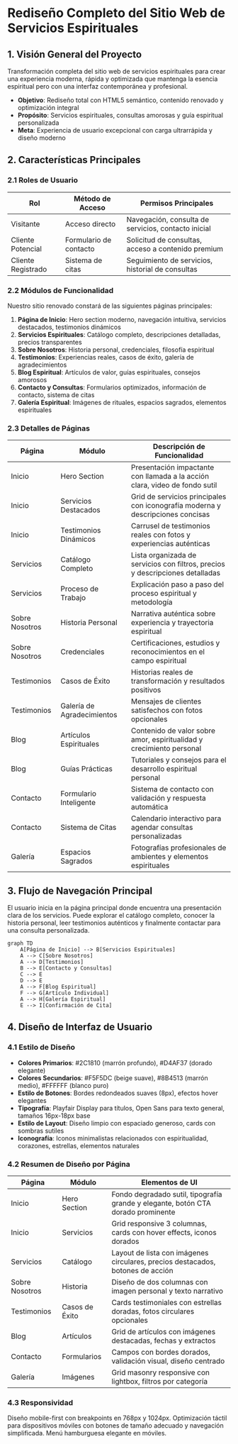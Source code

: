 # Rediseño Completo del Sitio Web de Servicios Espirituales

## 1. Visión General del Proyecto

Transformación completa del sitio web de servicios espirituales para crear una experiencia moderna, rápida y optimizada que mantenga la esencia espiritual pero con una interfaz contemporánea y profesional.

- **Objetivo**: Rediseño total con HTML5 semántico, contenido renovado y optimización integral
- **Propósito**: Servicios espirituales, consultas amorosas y guía espiritual personalizada
- **Meta**: Experiencia de usuario excepcional con carga ultrarrápida y diseño moderno

## 2. Características Principales

### 2.1 Roles de Usuario
| Rol | Método de Acceso | Permisos Principales |
|-----|------------------|----------------------|
| Visitante | Acceso directo | Navegación, consulta de servicios, contacto inicial |
| Cliente Potencial | Formulario de contacto | Solicitud de consultas, acceso a contenido premium |
| Cliente Registrado | Sistema de citas | Seguimiento de servicios, historial de consultas |

### 2.2 Módulos de Funcionalidad

Nuestro sitio renovado constará de las siguientes páginas principales:

1. **Página de Inicio**: Hero section moderno, navegación intuitiva, servicios destacados, testimonios dinámicos
2. **Servicios Espirituales**: Catálogo completo, descripciones detalladas, precios transparentes
3. **Sobre Nosotros**: Historia personal, credenciales, filosofía espiritual
4. **Testimonios**: Experiencias reales, casos de éxito, galería de agradecimientos
5. **Blog Espiritual**: Artículos de valor, guías espirituales, consejos amorosos
6. **Contacto y Consultas**: Formularios optimizados, información de contacto, sistema de citas
7. **Galería Espiritual**: Imágenes de rituales, espacios sagrados, elementos espirituales

### 2.3 Detalles de Páginas

| Página | Módulo | Descripción de Funcionalidad |
|--------|--------|------------------------------|
| Inicio | Hero Section | Presentación impactante con llamada a la acción clara, video de fondo sutil |
| Inicio | Servicios Destacados | Grid de servicios principales con iconografía moderna y descripciones concisas |
| Inicio | Testimonios Dinámicos | Carrusel de testimonios reales con fotos y experiencias auténticas |
| Servicios | Catálogo Completo | Lista organizada de servicios con filtros, precios y descripciones detalladas |
| Servicios | Proceso de Trabajo | Explicación paso a paso del proceso espiritual y metodología |
| Sobre Nosotros | Historia Personal | Narrativa auténtica sobre experiencia y trayectoria espiritual |
| Sobre Nosotros | Credenciales | Certificaciones, estudios y reconocimientos en el campo espiritual |
| Testimonios | Casos de Éxito | Historias reales de transformación y resultados positivos |
| Testimonios | Galería de Agradecimientos | Mensajes de clientes satisfechos con fotos opcionales |
| Blog | Artículos Espirituales | Contenido de valor sobre amor, espiritualidad y crecimiento personal |
| Blog | Guías Prácticas | Tutoriales y consejos para el desarrollo espiritual personal |
| Contacto | Formulario Inteligente | Sistema de contacto con validación y respuesta automática |
| Contacto | Sistema de Citas | Calendario interactivo para agendar consultas personalizadas |
| Galería | Espacios Sagrados | Fotografías profesionales de ambientes y elementos espirituales |

## 3. Flujo de Navegación Principal

El usuario inicia en la página principal donde encuentra una presentación clara de los servicios. Puede explorar el catálogo completo, conocer la historia personal, leer testimonios auténticos y finalmente contactar para una consulta personalizada.

```mermaid
graph TD
    A[Página de Inicio] --> B[Servicios Espirituales]
    A --> C[Sobre Nosotros]
    A --> D[Testimonios]
    B --> E[Contacto y Consultas]
    C --> E
    D --> E
    A --> F[Blog Espiritual]
    F --> G[Artículo Individual]
    A --> H[Galería Espiritual]
    E --> I[Confirmación de Cita]
```

## 4. Diseño de Interfaz de Usuario

### 4.1 Estilo de Diseño

- **Colores Primarios**: #2C1810 (marrón profundo), #D4AF37 (dorado elegante)
- **Colores Secundarios**: #F5F5DC (beige suave), #8B4513 (marrón medio), #FFFFFF (blanco puro)
- **Estilo de Botones**: Bordes redondeados suaves (8px), efectos hover elegantes
- **Tipografía**: Playfair Display para títulos, Open Sans para texto general, tamaños 16px-18px base
- **Estilo de Layout**: Diseño limpio con espaciado generoso, cards con sombras sutiles
- **Iconografía**: Iconos minimalistas relacionados con espiritualidad, corazones, estrellas, elementos naturales

### 4.2 Resumen de Diseño por Página

| Página | Módulo | Elementos de UI |
|--------|--------|----------------|
| Inicio | Hero Section | Fondo degradado sutil, tipografía grande y elegante, botón CTA dorado prominente |
| Inicio | Servicios | Grid responsive 3 columnas, cards con hover effects, iconos dorados |
| Servicios | Catálogo | Layout de lista con imágenes circulares, precios destacados, botones de acción |
| Sobre Nosotros | Historia | Diseño de dos columnas con imagen personal y texto narrativo |
| Testimonios | Casos de Éxito | Cards testimoniales con estrellas doradas, fotos circulares opcionales |
| Blog | Artículos | Grid de artículos con imágenes destacadas, fechas y extractos |
| Contacto | Formularios | Campos con bordes dorados, validación visual, diseño centrado |
| Galería | Imágenes | Grid masonry responsive con lightbox, filtros por categoría |

### 4.3 Responsividad

Diseño mobile-first con breakpoints en 768px y 1024px. Optimización táctil para dispositivos móviles con botones de tamaño adecuado y navegación simplificada. Menú hamburguesa elegante en móviles.